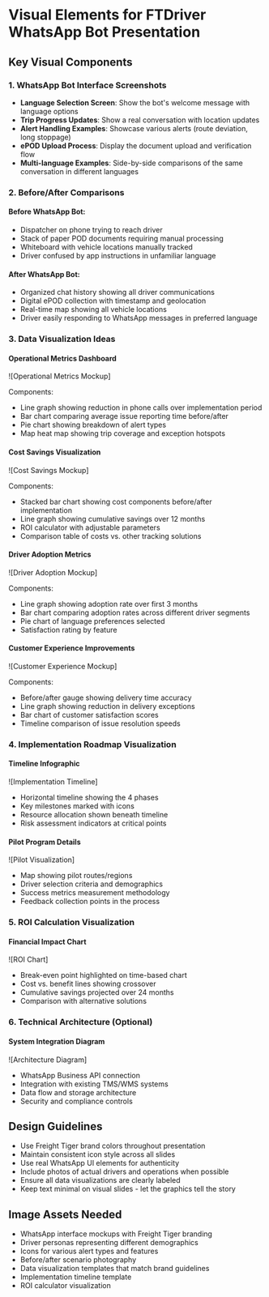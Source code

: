 # Visual Elements for FTDriver WhatsApp Bot Presentation

## Key Visual Components

### 1. WhatsApp Bot Interface Screenshots
- **Language Selection Screen**: Show the bot's welcome message with language options
- **Trip Progress Updates**: Show a real conversation with location updates
- **Alert Handling Examples**: Showcase various alerts (route deviation, long stoppage)
- **ePOD Upload Process**: Display the document upload and verification flow
- **Multi-language Examples**: Side-by-side comparisons of the same conversation in different languages

### 2. Before/After Comparisons

#### Before WhatsApp Bot:
- Dispatcher on phone trying to reach driver
- Stack of paper POD documents requiring manual processing
- Whiteboard with vehicle locations manually tracked
- Driver confused by app instructions in unfamiliar language

#### After WhatsApp Bot:
- Organized chat history showing all driver communications
- Digital ePOD collection with timestamp and geolocation
- Real-time map showing all vehicle locations
- Driver easily responding to WhatsApp messages in preferred language

### 3. Data Visualization Ideas

#### Operational Metrics Dashboard
![Operational Metrics Mockup]

Components:
- Line graph showing reduction in phone calls over implementation period
- Bar chart comparing average issue reporting time before/after
- Pie chart showing breakdown of alert types
- Map heat map showing trip coverage and exception hotspots

#### Cost Savings Visualization
![Cost Savings Mockup]

Components:
- Stacked bar chart showing cost components before/after implementation
- Line graph showing cumulative savings over 12 months
- ROI calculator with adjustable parameters
- Comparison table of costs vs. other tracking solutions

#### Driver Adoption Metrics
![Driver Adoption Mockup]

Components:
- Line graph showing adoption rate over first 3 months
- Bar chart comparing adoption rates across different driver segments
- Pie chart of language preferences selected
- Satisfaction rating by feature

#### Customer Experience Improvements
![Customer Experience Mockup]

Components:
- Before/after gauge showing delivery time accuracy
- Line graph showing reduction in delivery exceptions
- Bar chart of customer satisfaction scores
- Timeline comparison of issue resolution speeds

### 4. Implementation Roadmap Visualization

#### Timeline Infographic
![Implementation Timeline]

- Horizontal timeline showing the 4 phases
- Key milestones marked with icons
- Resource allocation shown beneath timeline
- Risk assessment indicators at critical points

#### Pilot Program Details
![Pilot Visualization]

- Map showing pilot routes/regions
- Driver selection criteria and demographics
- Success metrics measurement methodology
- Feedback collection points in the process

### 5. ROI Calculation Visualization

#### Financial Impact Chart
![ROI Chart]

- Break-even point highlighted on time-based chart
- Cost vs. benefit lines showing crossover
- Cumulative savings projected over 24 months
- Comparison with alternative solutions

### 6. Technical Architecture (Optional)

#### System Integration Diagram
![Architecture Diagram]

- WhatsApp Business API connection
- Integration with existing TMS/WMS systems
- Data flow and storage architecture
- Security and compliance controls

## Design Guidelines

- Use Freight Tiger brand colors throughout presentation
- Maintain consistent icon style across all slides
- Use real WhatsApp UI elements for authenticity
- Include photos of actual drivers and operations when possible
- Ensure all data visualizations are clearly labeled
- Keep text minimal on visual slides - let the graphics tell the story

## Image Assets Needed

- WhatsApp interface mockups with Freight Tiger branding
- Driver personas representing different demographics
- Icons for various alert types and features
- Before/after scenario photography
- Data visualization templates that match brand guidelines
- Implementation timeline template
- ROI calculator visualization 